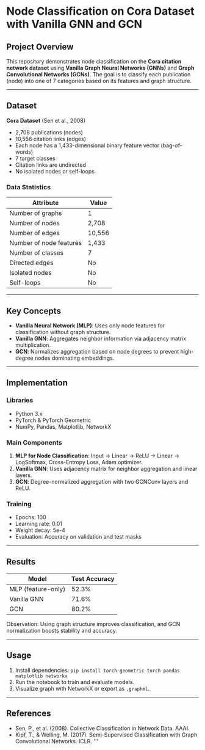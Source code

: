 # Node Classification on Cora Dataset with Vanilla GNN and GCN

## Project Overview
This repository demonstrates node classification on the **Cora citation network dataset** using **Vanilla Graph Neural Networks (GNNs)** and **Graph Convolutional Networks (GCNs)**. The goal is to classify each publication (node) into one of 7 categories based on its features and graph structure.

---

## Dataset
**Cora Dataset** (Sen et al., 2008)
- 2,708 publications (nodes)
- 10,556 citation links (edges)
- Each node has a 1,433-dimensional binary feature vector (bag-of-words)
- 7 target classes
- Citation links are undirected
- No isolated nodes or self-loops

### Data Statistics
| Attribute | Value |
|-----------|-------|
| Number of graphs | 1 |
| Number of nodes | 2,708 |
| Number of edges | 10,556 |
| Number of node features | 1,433 |
| Number of classes | 7 |
| Directed edges | No |
| Isolated nodes | No |
| Self-loops | No |

---

## Key Concepts
- **Vanilla Neural Network (MLP)**: Uses only node features for classification without graph structure.
- **Vanilla GNN**: Aggregates neighbor information via adjacency matrix multiplication.
- **GCN**: Normalizes aggregation based on node degrees to prevent high-degree nodes dominating embeddings.

---

## Implementation

### Libraries
- Python 3.x
- PyTorch & PyTorch Geometric
- NumPy, Pandas, Matplotlib, NetworkX

### Main Components
1. **MLP for Node Classification**: Input -> Linear -> ReLU -> Linear -> LogSoftmax, Cross-Entropy Loss, Adam optimizer.
2. **Vanilla GNN**: Uses adjacency matrix for neighbor aggregation and linear layers.
3. **GCN**: Degree-normalized aggregation with two GCNConv layers and ReLU.

### Training
- Epochs: 100
- Learning rate: 0.01
- Weight decay: 5e-4
- Evaluation: Accuracy on validation and test masks

---

## Results
| Model | Test Accuracy |
|-------|---------------|
| MLP (feature-only) | 52.3% |
| Vanilla GNN | 71.6% |
| GCN | 80.2% |

Observation: Using graph structure improves classification, and GCN normalization boosts stability and accuracy.

---

## Usage
1. Install dependencies: `pip install torch-geometric torch pandas matplotlib networkx`
2. Run the notebook to train and evaluate models.
3. Visualize graph with NetworkX or export as `.graphml`.

---

## References
- Sen, P., et al. (2008). Collective Classification in Network Data. AAAI.
- Kipf, T., & Welling, M. (2017). Semi-Supervised Classification with Graph Convolutional Networks. ICLR.
'''

